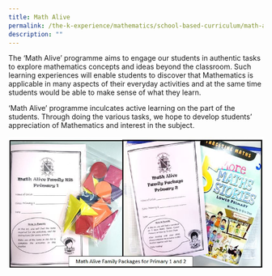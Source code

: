```yaml
---
title: Math Alive
permalink: /the-k-experience/mathematics/school-based-curriculum/math-alive/
description: ""
---
```

<p>The &lsquo;Math Alive&rsquo; programme aims to engage our students in authentic tasks to explore mathematics concepts and ideas beyond the classroom. Such learning experiences will enable students to discover that Mathematics is applicable in many aspects of their everyday activities and at the same time students would be able to make sense of what they learn.</p>
<p>&lsquo;Math Alive&rsquo; programme inculcates active learning on the part of the students. Through doing the various tasks, we hope to develop students&rsquo; appreciation of Mathematics and interest in the subject.</p>
<img src="/images/matha.jpg">